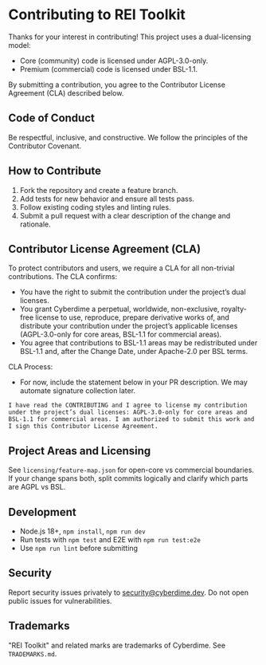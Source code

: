 # Contributing to REI Toolkit

Thanks for your interest in contributing! This project uses a dual-licensing model:

- Core (community) code is licensed under AGPL-3.0-only.
- Premium (commercial) code is licensed under BSL-1.1.

By submitting a contribution, you agree to the Contributor License Agreement (CLA) described below.

## Code of Conduct

Be respectful, inclusive, and constructive. We follow the principles of the Contributor Covenant.

## How to Contribute

1. Fork the repository and create a feature branch.
2. Add tests for new behavior and ensure all tests pass.
3. Follow existing coding styles and linting rules.
4. Submit a pull request with a clear description of the change and rationale.

## Contributor License Agreement (CLA)

To protect contributors and users, we require a CLA for all non-trivial contributions. The CLA confirms:

- You have the right to submit the contribution under the project’s dual licenses.
- You grant Cyberdime a perpetual, worldwide, non-exclusive, royalty-free license to use, reproduce, prepare derivative works of, and distribute your contribution under the project’s applicable licenses (AGPL-3.0-only for core areas, BSL-1.1 for commercial areas).
- You agree that contributions to BSL-1.1 areas may be redistributed under BSL-1.1 and, after the Change Date, under Apache-2.0 per BSL terms.

CLA Process:

- For now, include the statement below in your PR description. We may automate signature collection later.

```
I have read the CONTRIBUTING and I agree to license my contribution under the project’s dual licenses: AGPL-3.0-only for core areas and BSL-1.1 for commercial areas. I am authorized to submit this work and I sign this Contributor License Agreement.
```

## Project Areas and Licensing

See `licensing/feature-map.json` for open-core vs commercial boundaries. If your change spans both, split commits logically and clarify which parts are AGPL vs BSL.

## Development

- Node.js 18+, `npm install`, `npm run dev`
- Run tests with `npm test` and E2E with `npm run test:e2e`
- Use `npm run lint` before submitting

## Security

Report security issues privately to security@cyberdime.dev. Do not open public issues for vulnerabilities.

## Trademarks

"REI Toolkit" and related marks are trademarks of Cyberdime. See `TRADEMARKS.md`.

